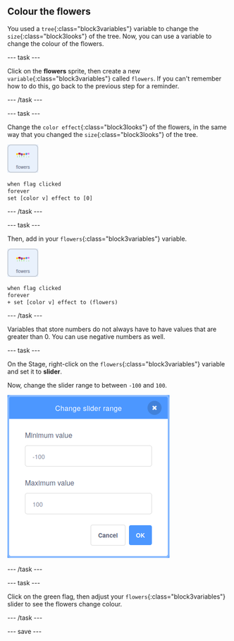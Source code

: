 ## Colour the flowers

You used a `tree`{:class="block3variables"} variable to change the `size`{:class="block3looks"} of the tree. Now, you can use a variable to change the colour of the flowers.

--- task ---

Click on the **flowers** sprite, then create a new `variable`{:class="block3variables"} called `flowers`. If you can't remember how to do this, go back to the previous step for a reminder.

--- /task ---

--- task ---

Change the `color effect`{:class="block3looks"} of the flowers, in the same way that you changed the `size`{:class="block3looks"} of the tree.

![image of flowers sprite](images/flowers-sprite.png)

```blocks3
when flag clicked
forever
set [color v] effect to [0]
```

--- /task ---

--- task ---

Then, add in your `flowers`{:class="block3variables"} variable.

![image of flowers sprite](images/flowers-sprite.png)

```blocks3
when flag clicked
forever
+ set [color v] effect to (flowers)
```

--- /task ---

Variables that store numbers do not always have to have values that are greater than 0. You can use negative numbers as well.

--- task ---

On the Stage, right-click on the `flowers`{:class="block3variables"} variable and set it to **slider**.

Now, change the slider range to between `-100` and `100`.

![image showing the dialogue box for adjusting the range of the flowers variable with -100 as minimum and 100 as maximum](images/flowers-range.png)

--- /task ---

--- task ---

Click on the green flag, then adjust your `flowers`{:class="block3variables"} slider to see the flowers change colour.

--- /task ---

--- save ---



